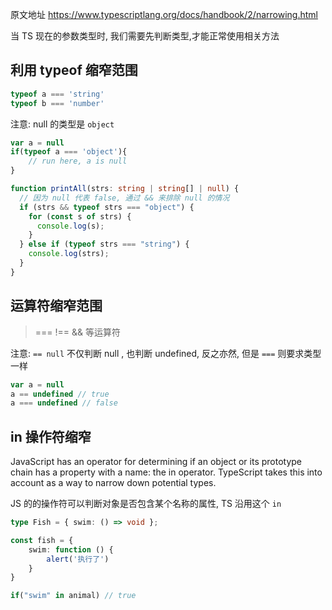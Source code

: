 
原文地址 https://www.typescriptlang.org/docs/handbook/2/narrowing.html

当 TS 现在的参数类型时, 我们需要先判断类型,才能正常使用相关方法

## 利用 typeof 缩窄范围

```ts
typeof a === 'string'
typeof b === 'number'
```

注意: null 的类型是 `object`

```ts
var a = null
if(typeof a === 'object'){
    // run here, a is null
}

function printAll(strs: string | string[] | null) {
  // 因为 null 代表 false, 通过 && 来排除 null 的情况
  if (strs && typeof strs === "object") {
    for (const s of strs) {
      console.log(s);
    }
  } else if (typeof strs === "string") {
    console.log(strs);
  }
}
```


## 运算符缩窄范围
> === !== && 等运算符

注意: `== null` 不仅判断 null , 也判断 undefined, 反之亦然, 但是 `===` 则要求类型一样

```ts
var a = null
a == undefined // true
a === undefined // false
``` 

## in 操作符缩窄

JavaScript has an operator for determining if an object or its prototype chain has a property with a name: the in operator. TypeScript takes this into account as a way to narrow down potential types.

JS 的的操作符可以判断对象是否包含某个名称的属性, TS 沿用这个 `in`

``` ts
type Fish = { swim: () => void };

const fish = {
    swim: function () {
        alert('执行了')
    }
}

if("swim" in animal) // true

```